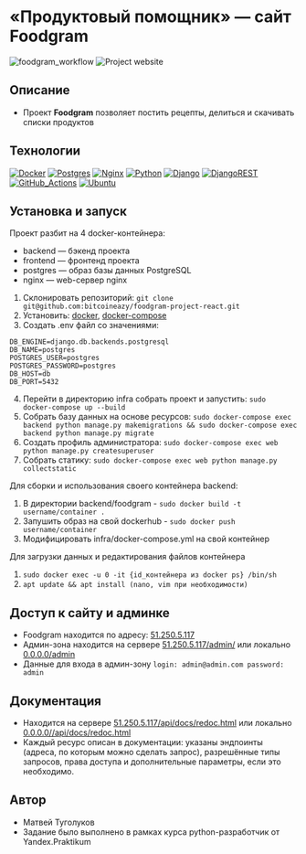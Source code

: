 # «Продуктовый помощник» — сайт Foodgram

![foodgram_workflow](https://github.com/bitcoineazy/foodgram-project-react/actions/workflows/foodgram_workflow.yml/badge.svg)
![Project website](https://img.shields.io/website-up-down-green-red/http/51.250.5.117.svg)

## Описание

- Проект <b>Foodgram</b> позволяет постить рецепты, делиться и скачивать списки продуктов

## Технологии
[![Docker](https://img.shields.io/badge/docker-%230db7ed.svg?style=for-the-badge&logo=docker&logoColor=white)](https://www.docker.com/)
[![Postgres](https://img.shields.io/badge/postgres-%23316192.svg?style=for-the-badge&logo=postgresql&logoColor=white)](https://www.postgresql.org/)
[![Nginx](https://img.shields.io/badge/nginx-%23009639.svg?style=for-the-badge&logo=nginx&logoColor=white)](https://nginx.org/ru/)
[![Python](https://img.shields.io/badge/python-3670A0?style=for-the-badge&logo=python&logoColor=ffdd54)](https://www.python.org/)
[![Django](https://img.shields.io/badge/django-%23092E20.svg?style=for-the-badge&logo=django&logoColor=white)](https://www.djangoproject.com/)
[![DjangoREST](https://img.shields.io/badge/DJANGO-REST-ff1709?style=for-the-badge&logo=django&logoColor=white&color=ff1709&labelColor=gray)](https://www.django-rest-framework.org/)
[![GitHub_Actions](https://img.shields.io/badge/githubactions-%232671E5.svg?style=for-the-badge&logo=githubactions&logoColor=white)](https://github.com/features/actions)
[![Ubuntu](https://img.shields.io/badge/Ubuntu-E95420?style=for-the-badge&logo=ubuntu&logoColor=white)](https://ubuntu.com/)

## Установка и запуск
Проект разбит на 4 docker-контейнера:
- backend — бэкенд проекта
- frontend — фронтенд проекта
- postgres — образ базы данных PostgreSQL
- nginx — web-сервер nginx

1. Склонировать репозиторий: ```git clone git@github.com:bitcoineazy/foodgram-project-react.git```
2. Установить: [docker](https://www.docker.com/get-started), [docker-compose](https://docs.docker.com/compose/install/)
3. Создать .env файл со значениями: 
```
DB_ENGINE=django.db.backends.postgresql
DB_NAME=postgres
POSTGRES_USER=postgres
POSTGRES_PASSWORD=postgres
DB_HOST=db
DB_PORT=5432
```
4. Перейти в директорию infra cобрать проект и запустить: ```sudo docker-compose up --build``` 
5. Собрать базу данных на основе ресурсов: ```sudo docker-compose exec backend python manage.py makemigrations && sudo docker-compose exec backend python manage.py migrate```
6. Создать профиль администратора: ```sudo docker-compose exec web python manage.py createsuperuser```
7. Собрать статику: ```sudo docker-compose exec web python manage.py collectstatic``` 

Для сборки и использования своего контейнера backend:
1. В директории backend/foodgram - ```sudo docker build -t username/container .```
2. Запушить образ на свой dockerhub - ```sudo docker push username/container```
3. Модифицировать infra/docker-compose.yml на свой контейнер

Для загрузки данных и редактирования файлов контейнера
1. ```sudo docker exec -u 0 -it {id_контейнера из docker ps} /bin/sh```
2. ```apt update && apt install (nano, vim при необходимости)```

## Доступ к сайту и админке

- Foodgram находится по адресу: [51.250.5.117](http://51.250.5.117)
- Админ-зона находится на сервере [51.250.5.117/admin/](http://51.250.5.117/admin/) или локально [0.0.0.0/admin](https://0.0.0.0/admin)
- Данные для входа в админ-зону ```login: admin@admin.com password: admin```

## Документация

- Находится на сервере [51.250.5.117/api/docs/redoc.html](http://51.250.5.117/api/docs/redoc.html) или локально [0.0.0.0//api/docs/redoc.html](https://0.0.0.0/api/docs/redoc.html)
- Каждый ресурс описан в документации: указаны эндпоинты (адреса, по которым можно сделать запрос), разрешённые типы запросов, права доступа и дополнительные параметры, если это необходимо.

## Автор

- Матвей Туголуков
- Задание было выполнено в рамках курса python-разработчик от Yandex.Praktikum  
